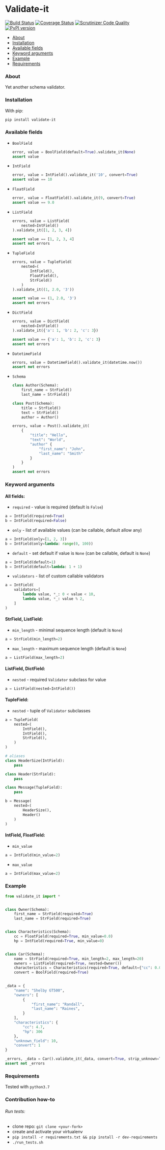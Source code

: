 # Validate-it

[![Build Status](https://travis-ci.org/ruslux/validate-it.svg?branch=master)](https://travis-ci.org/ruslux/validate-it) 
[![Coverage Status](https://coveralls.io/repos/github/ruslux/validate-it/badge.svg?branch=master)](https://coveralls.io/github/ruslux/validate-it)
[![Scrutinizer Code Quality](https://scrutinizer-ci.com/g/ruslux/validate-it/badges/quality-score.png?b=master)](https://scrutinizer-ci.com/g/ruslux/validate-it)
[![PyPI version](https://badge.fury.io/py/validate-it.svg)](https://badge.fury.io/py/validate-it)

- [About](#about)
- [Installation](#installation)
- [Available fields](#fields)
- [Keyword arguments](#kwargs)
- [Example](#example)
- [Requirements](#requirements)

### <a name="about"/>About</a>
Yet another schema validator.


### <a name="installation"/>Installation</a>
With pip:
```bash
pip install validate-it
```

### <a name="fields"/>Available fields</a>
* ``BoolField``
  ```python
  error, value = BoolField(default=True).validate_it(None)
  assert value
  ```
* ``IntField``
    ```python
    error, value = IntField().validate_it('10', convert=True)
    assert value == 10
    ```
* ``FloatField``
    ```python
    error, value = FloatField().validate_it(9, convert=True)
    assert value == 9.0
    ```
* ``ListField``
    ```python
    errors, value = ListField(
        nested=IntField()
    ).validate_it([1, 2, 3, 4])

    assert value == [1, 2, 3, 4]
    assert not errors
    ```
* ``TupleField``
    ```python
    errors, value = TupleField(
        nested=(
            IntField(),
            FloatField(),
            StrField()
        )
    ).validate_it((1, 2.0, '3'))

    assert value == (1, 2.0, '3')
    assert not errors
    ```
* ``DictField``
    ```python
    errors, value = DictField(
        nested=IntField()
    ).validate_it({'a': 1, 'b': 2, 'c': 3})

    assert value == {'a': 1, 'b': 2, 'c': 3}
    assert not errors
    ```
* ``DatetimeField``
    ```python
    errors, value = DatetimeField().validate_it(datetime.now())
    assert not errors
    ```

* ``Schema``
    ```python
    class Author(Schema):
        first_name = StrField()
        last_name = StrField()

    class Post(Schema):
        title = StrField()
        text = StrField()
        author = Author()

    errors, value = Post().validate_it(
        {
            "title": "Hello",
            "text": "World",
            "author" {
                "first_name": "John",
                "last_name": "Smith"
            }
        }
    )
    assert not errors
    ```


### <a name="kwargs"/>Keyword arguments</a>
#### All fields:
* ``required`` - value is required (default is ``False``)
```python
a = IntField(required=True)
b = IntField(required=False)
```
* ``only`` - list of available values (can be callable, default allow any)
```python
a = IntField(only=[1, 2, 3])
b = IntField(only=lambda: range(0, 100))
```
* ``default`` - set default if value is ``None`` (can be callable, default is ``None``)
```python
a = IntField(default=1)
b = IntField(default=lambda: 1 + 1)
```
* ``validators`` - list of custom callable validators
```python
a = IntField(
    validators=[
        lambda value, *_: 0 < value < 10,
        lambda value, *_: value % 2,
    ]
)
```
#### StrField, ListField:
* ``min_length`` - minimal sequence length (default is ``None``)
```python
a = StrField(min_length=2)
```
* ``max_length`` - maximum sequence length (default is ``None``)
```python
a = ListField(max_length=2)
```
#### ListField, DictField:
* ``nested`` - required ``Validator`` subclass for value
```python
a = ListField(nested=IntField())
```

#### TupleField:
* ``nested`` - tuple of ``Validator`` subclasses
```python
a = TupleField(
    nested=(
        IntField(),
        IntField(),
        StrField(),
    )
)

# aliases
class HeaderSize(IntField):
    pass

class Header(StrField):
    pass

class Message(TupleField):
    pass

b = Message(
    nested=(
        HeaderSize(),
        Header()
    )
)
```

#### IntField, FloatField:
* ``min_value``
```python
a = IntField(min_value=2)
```
* ``max_value``
```python
a = IntField(max_value=2)
```


### <a name="example"/>Example</a>
```python
from validate_it import *


class Owner(Schema):
    first_name = StrField(required=True)
    last_name = StrField(required=True)


class Characteristics(Schema):
    cc = FloatField(required=True, min_value=0.0)
    hp = IntField(required=True, min_value=0)


class Car(Schema):
    name = StrField(required=True, min_length=2, max_length=20)
    owners = ListField(required=True, nested=Owner())
    characteristics = Characteristics(required=True, default={"cc": 0.0, "hp": 0})
    convert = BoolField(required=True)

    
_data = {
    "name": "Shelby GT500",
    "owners": [
        {
            "first_name": "Randall",
            "last_name": "Raines",
        }
    ],
    "characteristics": {
        "cc": 4.7,
        "hp": 306
    },
    "unknown_field": 10,
    "convert": 1 
}

_errors, _data = Car().validate_it(_data, convert=True, strip_unknown=True)
assert not _errors
```

### <a name="requirements"/>Requirements</a>
Tested with `python3.7`

### <a name="contribution"/>Contribution how-to</a>
###### Run tests:
* clone repo: `git clone <your-fork>`
* create and activate your virtualenv
* `pip install -r requirements.txt && pip install -r dev-requirements`
* `./run_tests.sh`

